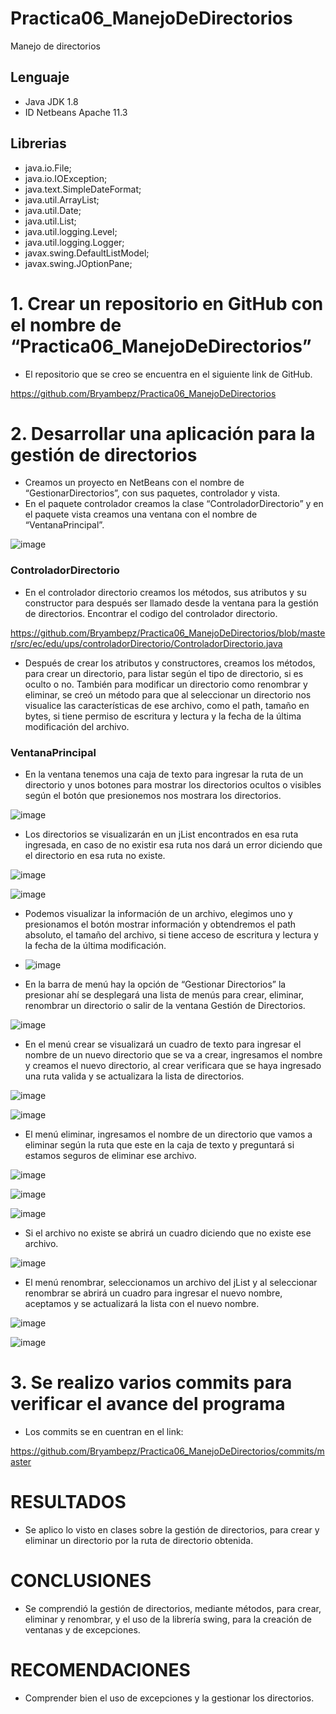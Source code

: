# Practica06_ManejoDeDirectorios
Manejo de directorios
## Lenguaje 
- Java JDK 1.8
- ID Netbeans Apache 11.3
## Librerias
- java.io.File;
- java.io.IOException;
- java.text.SimpleDateFormat;
- java.util.ArrayList;
- java.util.Date;
- java.util.List;
- java.util.logging.Level;
- java.util.logging.Logger;
- javax.swing.DefaultListModel;
- javax.swing.JOptionPane;
# 1. Crear un repositorio en GitHub con el nombre de “Practica06_ManejoDeDirectorios”
- El repositorio que se creo se encuentra en el siguiente link de GitHub.

https://github.com/Bryambepz/Practica06_ManejoDeDirectorios

# 2. Desarrollar una aplicación para la gestión de directorios
- Creamos un proyecto en NetBeans con el nombre de “GestionarDirectorios”, con sus paquetes, controlador y vista. 
- En el paquete controlador creamos la clase “ControladorDirectorio” y en el paquete vista creamos una ventana con el nombre de “VentanaPrincipal”.

![image](https://user-images.githubusercontent.com/64825176/86539181-2ca17b00-bec0-11ea-9e52-99a3634a1e95.png)

### ControladorDirectorio
- En el controlador directorio creamos los métodos, sus atributos y su constructor para después ser llamado desde la ventana para la gestión de directorios.
Encontrar el codigo del controlador directorio.

https://github.com/Bryambepz/Practica06_ManejoDeDirectorios/blob/master/src/ec/edu/ups/controladorDirectorio/ControladorDirectorio.java

- Después de crear los atributos y constructores, creamos los métodos, para crear un directorio, para listar según el tipo de directorio, si es oculto o no. También para modificar un directorio como renombrar y eliminar, se creó un método para que al seleccionar un directorio nos visualice las características de ese archivo, como el path, tamaño en bytes, si tiene permiso de escritura y lectura y la fecha de la última modificación del archivo.
### VentanaPrincipal
- En la ventana tenemos una caja de texto para ingresar la ruta de un directorio y unos botones para mostrar los directorios ocultos o visibles según el botón que presionemos nos mostrara los directorios. 

![image](https://user-images.githubusercontent.com/64825176/86539346-5018f580-bec1-11ea-8d6b-2cf55004a894.png)

- Los directorios se visualizarán en un jList encontrados en esa ruta ingresada, en caso de no existir esa ruta nos dará un error diciendo que el directorio en esa ruta no existe.

![image](https://user-images.githubusercontent.com/64825176/86539366-85254800-bec1-11ea-9a4e-20d8f809d8e8.png)

![image](https://user-images.githubusercontent.com/64825176/86539378-9b330880-bec1-11ea-81f0-71ffae46dc90.png)

- Podemos visualizar la información de un archivo, elegimos uno y presionamos el botón mostrar información y obtendremos el path absoluto, el tamaño del archivo, si tiene acceso de escritura y lectura y la fecha de la última modificación.

- ![image](https://user-images.githubusercontent.com/64825176/86539398-b9990400-bec1-11ea-85b8-a39216051146.png)

- En la barra de menú hay la opción de “Gestionar Directorios” la presionar ahí se desplegará una lista de menús para crear, eliminar, renombrar un directorio o salir de la ventana Gestión de Directorios.

![image](https://user-images.githubusercontent.com/64825176/86539424-dd5c4a00-bec1-11ea-8414-1cd448465dd7.png)

- En el menú crear se visualizará un cuadro de texto para ingresar el nombre de un nuevo directorio que se va a crear, ingresamos el nombre y creamos el nuevo directorio, al crear verificara que se haya ingresado una ruta valida y se actualizara la lista de directorios.

![image](https://user-images.githubusercontent.com/64825176/86539445-f95feb80-bec1-11ea-99e1-bcbb8105be0f.png)

![image](https://user-images.githubusercontent.com/64825176/86539452-0381ea00-bec2-11ea-8f64-209d237b174a.png)

- El menú eliminar, ingresamos el nombre de un directorio que vamos a eliminar según la ruta que este en la caja de texto y preguntará si estamos seguros de eliminar ese archivo. 

![image](https://user-images.githubusercontent.com/64825176/86539460-1694ba00-bec2-11ea-8785-a03ef5a57c2b.png)

![image](https://user-images.githubusercontent.com/64825176/86539463-20b6b880-bec2-11ea-8552-48f47d4ef5fa.png)

![image](https://user-images.githubusercontent.com/64825176/86539465-2ad8b700-bec2-11ea-8adb-3eb3145a3aab.png)

- Si el archivo no existe se abrirá un cuadro diciendo que no existe ese archivo.

![image](https://user-images.githubusercontent.com/64825176/86539476-3f1cb400-bec2-11ea-8446-ecc99c71de15.png)

- El menú renombrar, seleccionamos un archivo del jList y al seleccionar renombrar se abrirá un cuadro para ingresar el nuevo nombre, aceptamos y se actualizará la lista con el nuevo nombre.

![image](https://user-images.githubusercontent.com/64825176/86539493-58256500-bec2-11ea-9413-0848b7e0fe17.png)

![image](https://user-images.githubusercontent.com/64825176/86539498-607da000-bec2-11ea-830d-98550c756a51.png)

# 3. Se realizo varios commits para verificar el avance del programa
- Los commits se en cuentran en el link:

https://github.com/Bryambepz/Practica06_ManejoDeDirectorios/commits/master

# RESULTADOS
- Se aplico lo visto en clases sobre la gestión de directorios, para crear y eliminar un directorio por la ruta de directorio obtenida.
# CONCLUSIONES
- Se comprendió la gestión de directorios, mediante métodos, para crear, eliminar y renombrar, y el uso de la librería swing, para la creación de ventanas y de excepciones.
# RECOMENDACIONES
- Comprender bien el uso de excepciones y la gestionar los directorios.





